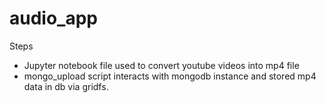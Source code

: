 # audio_app

Steps
- Jupyter notebook file used to convert youtube videos into mp4 file
- mongo_upload script interacts with mongodb instance and stored mp4 data in db via gridfs.
